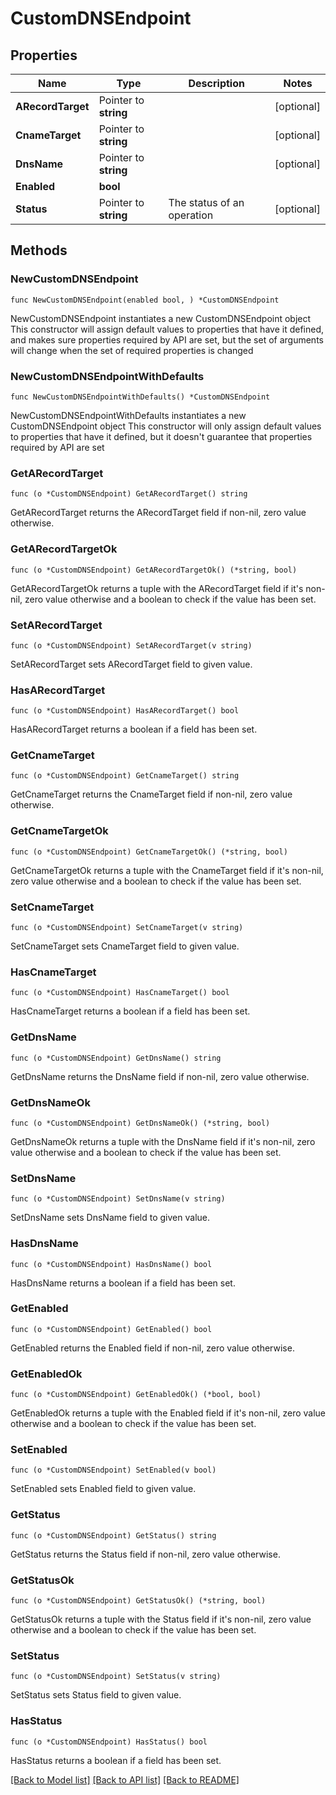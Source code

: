 # CustomDNSEndpoint

## Properties

Name | Type | Description | Notes
------------ | ------------- | ------------- | -------------
**ARecordTarget** | Pointer to **string** |  | [optional] 
**CnameTarget** | Pointer to **string** |  | [optional] 
**DnsName** | Pointer to **string** |  | [optional] 
**Enabled** | **bool** |  | 
**Status** | Pointer to **string** | The status of an operation | [optional] 

## Methods

### NewCustomDNSEndpoint

`func NewCustomDNSEndpoint(enabled bool, ) *CustomDNSEndpoint`

NewCustomDNSEndpoint instantiates a new CustomDNSEndpoint object
This constructor will assign default values to properties that have it defined,
and makes sure properties required by API are set, but the set of arguments
will change when the set of required properties is changed

### NewCustomDNSEndpointWithDefaults

`func NewCustomDNSEndpointWithDefaults() *CustomDNSEndpoint`

NewCustomDNSEndpointWithDefaults instantiates a new CustomDNSEndpoint object
This constructor will only assign default values to properties that have it defined,
but it doesn't guarantee that properties required by API are set

### GetARecordTarget

`func (o *CustomDNSEndpoint) GetARecordTarget() string`

GetARecordTarget returns the ARecordTarget field if non-nil, zero value otherwise.

### GetARecordTargetOk

`func (o *CustomDNSEndpoint) GetARecordTargetOk() (*string, bool)`

GetARecordTargetOk returns a tuple with the ARecordTarget field if it's non-nil, zero value otherwise
and a boolean to check if the value has been set.

### SetARecordTarget

`func (o *CustomDNSEndpoint) SetARecordTarget(v string)`

SetARecordTarget sets ARecordTarget field to given value.

### HasARecordTarget

`func (o *CustomDNSEndpoint) HasARecordTarget() bool`

HasARecordTarget returns a boolean if a field has been set.

### GetCnameTarget

`func (o *CustomDNSEndpoint) GetCnameTarget() string`

GetCnameTarget returns the CnameTarget field if non-nil, zero value otherwise.

### GetCnameTargetOk

`func (o *CustomDNSEndpoint) GetCnameTargetOk() (*string, bool)`

GetCnameTargetOk returns a tuple with the CnameTarget field if it's non-nil, zero value otherwise
and a boolean to check if the value has been set.

### SetCnameTarget

`func (o *CustomDNSEndpoint) SetCnameTarget(v string)`

SetCnameTarget sets CnameTarget field to given value.

### HasCnameTarget

`func (o *CustomDNSEndpoint) HasCnameTarget() bool`

HasCnameTarget returns a boolean if a field has been set.

### GetDnsName

`func (o *CustomDNSEndpoint) GetDnsName() string`

GetDnsName returns the DnsName field if non-nil, zero value otherwise.

### GetDnsNameOk

`func (o *CustomDNSEndpoint) GetDnsNameOk() (*string, bool)`

GetDnsNameOk returns a tuple with the DnsName field if it's non-nil, zero value otherwise
and a boolean to check if the value has been set.

### SetDnsName

`func (o *CustomDNSEndpoint) SetDnsName(v string)`

SetDnsName sets DnsName field to given value.

### HasDnsName

`func (o *CustomDNSEndpoint) HasDnsName() bool`

HasDnsName returns a boolean if a field has been set.

### GetEnabled

`func (o *CustomDNSEndpoint) GetEnabled() bool`

GetEnabled returns the Enabled field if non-nil, zero value otherwise.

### GetEnabledOk

`func (o *CustomDNSEndpoint) GetEnabledOk() (*bool, bool)`

GetEnabledOk returns a tuple with the Enabled field if it's non-nil, zero value otherwise
and a boolean to check if the value has been set.

### SetEnabled

`func (o *CustomDNSEndpoint) SetEnabled(v bool)`

SetEnabled sets Enabled field to given value.


### GetStatus

`func (o *CustomDNSEndpoint) GetStatus() string`

GetStatus returns the Status field if non-nil, zero value otherwise.

### GetStatusOk

`func (o *CustomDNSEndpoint) GetStatusOk() (*string, bool)`

GetStatusOk returns a tuple with the Status field if it's non-nil, zero value otherwise
and a boolean to check if the value has been set.

### SetStatus

`func (o *CustomDNSEndpoint) SetStatus(v string)`

SetStatus sets Status field to given value.

### HasStatus

`func (o *CustomDNSEndpoint) HasStatus() bool`

HasStatus returns a boolean if a field has been set.


[[Back to Model list]](../README.md#documentation-for-models) [[Back to API list]](../README.md#documentation-for-api-endpoints) [[Back to README]](../README.md)


